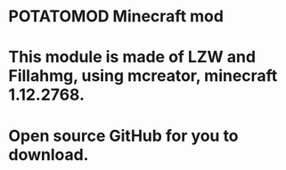 # POTATOMOD Minecraft mod
# This module is made of LZW and Fillahmg, using mcreator, minecraft 1.12.2768.
# Open source GitHub for you to download.
